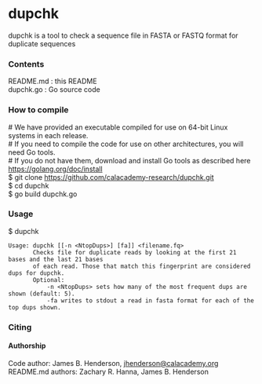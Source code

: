 # dupchk
dupchk is a tool to check a sequence file in FASTA or FASTQ format for duplicate sequences
  
### Contents
README.md : this README  
dupchk.go : Go source code  
  
### How to compile
\# We have provided an executable compiled for use on 64-bit Linux systems in each release.  
\# If you need to compile the code for use on other architectures, you will need Go tools.  
\# If you do not have them, download and install Go tools as described here https://golang.org/doc/install  
$ git clone https://github.com/calacademy-research/dupchk.git  
$ cd dupchk  
$ go build dupchk.go  
  
### Usage
$ dupchk  
```
Usage: dupchk [[-n <NtopDups>] [fa]] <filename.fq>
       Checks file for duplicate reads by looking at the first 21 bases and the last 21 bases
       of each read. Those that match this fingerprint are considered dups for dupchk.
       Optional:
           -n <NtopDups> sets how many of the most frequent dups are shown (default: 5).
           -fa writes to stdout a read in fasta format for each of the top dups shown.
```

### Citing

#### Authorship
Code author: James B. Henderson, jhenderson@calacademy.org  
README.md authors: Zachary R. Hanna, James B. Henderson  
